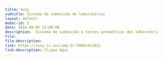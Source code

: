 ```yaml
---
title: SuSy 
subtitle: Sistema de submissão de laboratórios
layout: default
modal-id: 2
date: 2016-08-05 12:00:00
description:  Sistema de submissão e testes automáticos dos laboratórios.
file: 
file-description: 
link: https://susy.ic.unicamp.br:9999/mc102z
link-description: Clique Aqui
---
```

